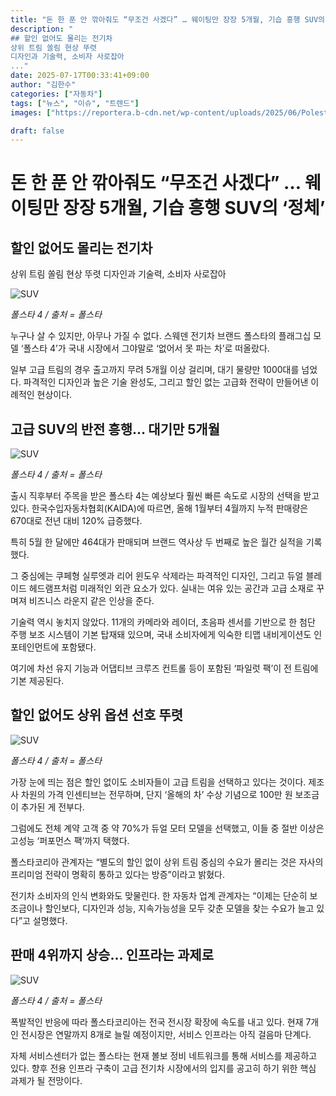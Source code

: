 ```yaml
---
title: "돈 한 푼 안 깎아줘도 “무조건 사겠다” … 웨이팅만 장장 5개월, 기습 흥행 SUV의 ‘정체’"
description: "
## 할인 없어도 몰리는 전기차
상위 트림 쏠림 현상 뚜렷
디자인과 기술력, 소비자 사로잡아
..."
date: 2025-07-17T00:33:41+09:00
author: "김한수"
categories: ["자동차"]
tags: ["뉴스", "이슈", "트렌드"]
images: ["https://reportera.b-cdn.net/wp-content/uploads/2025/06/Polestar-4-Domestic-Sales-1024x576.jpg"]

draft: false
---
```


# 돈 한 푼 안 깎아줘도 “무조건 사겠다” … 웨이팅만 장장 5개월, 기습 흥행 SUV의 ‘정체’


## 할인 없어도 몰리는 전기차
상위 트림 쏠림 현상 뚜렷
디자인과 기술력, 소비자 사로잡아


![SUV](https://reportera.b-cdn.net/wp-content/uploads/2025/06/Polestar-4-Domestic-Sales-1024x576.jpg)

*폴스타 4 / 출처 = 폴스타*

누구나 살 수 있지만, 아무나 가질 수 없다. 스웨덴 전기차 브랜드 폴스타의 플래그십 모델 ‘폴스타 4’가 국내 시장에서 그야말로 ‘없어서 못 파는 차’로 떠올랐다.

일부 고급 트림의 경우 출고까지 무려 5개월 이상 걸리며, 대기 물량만 1000대를 넘었다. 파격적인 디자인과 높은 기술 완성도, 그리고 할인 없는 고급화 전략이 만들어낸 이례적인 현상이다.


## 고급 SUV의 반전 흥행… 대기만 5개월


![SUV](https://reportera.b-cdn.net/wp-content/uploads/2025/06/polestar4-1024x768.jpg)

*폴스타 4 / 출처 = 폴스타*

출시 직후부터 주목을 받은 폴스타 4는 예상보다 훨씬 빠른 속도로 시장의 선택을 받고 있다. 한국수입자동차협회(KAIDA)에 따르면, 올해 1월부터 4월까지 누적 판매량은 670대로 전년 대비 120% 급증했다.

특히 5월 한 달에만 464대가 판매되며 브랜드 역사상 두 번째로 높은 월간 실적을 기록했다.

그 중심에는 쿠페형 실루엣과 리어 윈도우 삭제라는 파격적인 디자인, 그리고 듀얼 블레이드 헤드램프처럼 미래적인 외관 요소가 있다. 실내는 여유 있는 공간과 고급 소재로 꾸며져 비즈니스 라운지 같은 인상을 준다.

기술력 역시 놓치지 않았다. 11개의 카메라와 레이더, 초음파 센서를 기반으로 한 첨단 주행 보조 시스템이 기본 탑재돼 있으며, 국내 소비자에게 익숙한 티맵 내비게이션도 인포테인먼트에 포함됐다.

여기에 차선 유지 기능과 어댑티브 크루즈 컨트롤 등이 포함된 ‘파일럿 팩’이 전 트림에 기본 제공된다.


## 할인 없어도 상위 옵션 선호 뚜렷


![SUV](https://reportera.b-cdn.net/wp-content/uploads/2025/06/polestar4-1-1024x576.jpg)

*폴스타 4 / 출처 = 폴스타*

가장 눈에 띄는 점은 할인 없이도 소비자들이 고급 트림을 선택하고 있다는 것이다. 제조사 차원의 가격 인센티브는 전무하며, 단지 ‘올해의 차’ 수상 기념으로 100만 원 보조금이 추가된 게 전부다.

그럼에도 전체 계약 고객 중 약 70%가 듀얼 모터 모델을 선택했고, 이들 중 절반 이상은 고성능 ‘퍼포먼스 팩’까지 택했다.

폴스타코리아 관계자는 “별도의 할인 없이 상위 트림 중심의 수요가 몰리는 것은 자사의 프리미엄 전략이 명확히 통하고 있다는 방증”이라고 밝혔다.

전기차 소비자의 인식 변화와도 맞물린다. 한 자동차 업계 관계자는 “이제는 단순히 보조금이나 할인보다, 디자인과 성능, 지속가능성을 모두 갖춘 모델을 찾는 수요가 늘고 있다”고 설명했다.


## 판매 4위까지 상승… 인프라는 과제로


![SUV](https://reportera.b-cdn.net/wp-content/uploads/2025/06/polestar4-2-1024x605.jpg)

*폴스타 4 / 출처 = 폴스타*

폭발적인 반응에 따라 폴스타코리아는 전국 전시장 확장에 속도를 내고 있다. 현재 7개인 전시장은 연말까지 8개로 늘릴 예정이지만, 서비스 인프라는 아직 걸음마 단계다.

자체 서비스센터가 없는 폴스타는 현재 볼보 정비 네트워크를 통해 서비스를 제공하고 있다. 향후 전용 인프라 구축이 고급 전기차 시장에서의 입지를 공고히 하기 위한 핵심 과제가 될 전망이다.
